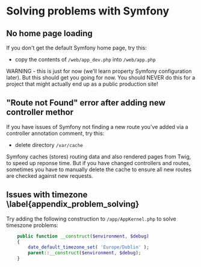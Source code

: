 

# Solving problems with Symfony


## No home page loading

If you don't get the default Symfony home page, try this:

- copy the contents of `/web/app_dev.php` into `/web/app.php`

WARNING - this is just for now (we'll learn property Symfony configuration later). But this should get you going for now. You should NEVER do this for a project that might actually end up as a public production site!


## "Route not Found" error after adding new controller methor

If you have issues of Symfony not finding a new route you've added via a controller annotation comment, try this:

- delete directory `/var/cache`

Symfony caches (stores) routing data and also rendered pages from Twig, to speed up reponse time. But if you have changed controllers and routes, sometimes you have to manually delete the cache to ensure all new routes are checked against new requests.

## Issues with timezone \label{appendix_problem_solving}

Try adding the following construction to `/app/AppKernel.php` to solve timeszone problems:

```php
    public function __construct($environment, $debug)
    {
        date_default_timezone_set( 'Europe/Dublin' );
        parent::__construct($environment, $debug);
    }
```
